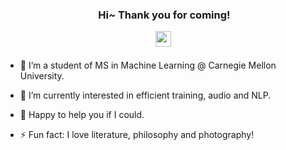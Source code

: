 <h3 align="center">

​    Hi~ Thank you for coming!

​    <img src="https://media.giphy.com/media/hvRJCLFzcasrR4ia7z/giphy.gif" width="25px">

</h3>

</h3>

- 🔭 I’m a student of MS in Machine Learning @ Carnegie Mellon University.

- 🌱 I’m currently interested in efficient training, audio and NLP.

- 💬 Happy to help you if I could.

- ⚡ Fun fact: I love literature, philosophy and photography!

